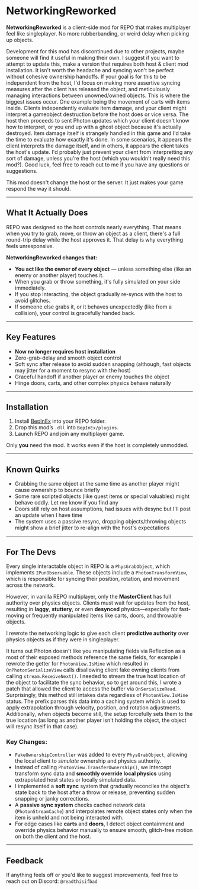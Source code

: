 # NetworkingReworked

**NetworkingReworked** is a client-side mod for REPO that makes multiplayer feel like singleplayer. No more rubberbanding, or weird delay when picking up objects.

Development for this mod has discontinued due to other projects, maybe someone will find it useful in making their own. I suggest if you want to attempt to update this, make a version that requires both host & client mod installation. It isn't worth the headache and syncing won't be perfect without cohesive ownership handoffs. If your goal is for this to be independent from the host, I'd focus on making more assertive syncing measures after the client has released the object, and meticulously managing interactions between unowned/owned objects. This is where the biggest issues occur. One example being the movement of carts with items inside. Clients independently evaluate item damage, and your client might interpret a gameobject destruction before the host does or vice versa. The host then proceeds to sent Photon updates which your client doesn't know how to interpret, or you end up with a ghost object because it's actually destroyed. Item damage itself is strangely handled in this game and I'd take the time to evaluate how exactly it's done. In some scenarios, it appears the client interprets the damage itself, and in others, it appears the client takes the host's update. I'd probably just prevent your client from interpretting any sort of damage, unless you're the host (which you wouldn't really need this mod?). Good luck, feel free to reach out to me if you have any questions or suggestions.

This mod doesn't change the host or the server. It just makes your game respond the way it should.

---

## What It Actually Does

REPO was designed so the host controls nearly everything. That means when you try to grab, move, or throw an object as a client, there's a full round-trip delay while the host approves it. That delay is why everything feels unresponsive.

**NetworkingReworked changes that:**

- **You act like the owner of every object** — unless something else (like an enemy or another player) touches it.
- When you grab or throw something, it's fully simulated on your side immediately.
- If you stop interacting, the object gradually re-syncs with the host to avoid glitches.
- If someone else grabs it, or it behaves unexpectedly (like from a collision), your control is gracefully handed back.

---

## Key Features

- **Now no longer requires host installation**
- Zero-grab-delay and smooth object control
- Soft sync after release to avoid sudden snapping (although, fast objects may jitter for a moment to resync with the host)
- Graceful handoff if another player or enemy touches the object
- Hinge doors, carts, and other complex physics behave naturally

---

## Installation

1. Install [BepInEx](https://github.com/BepInEx/BepInEx/releases) into your REPO folder.
2. Drop this mod’s `.dll` into `BepInEx/plugins`.
3. Launch REPO and join any multiplayer game.

Only **you** need the mod. It works even if the host is completely unmodded.

---

## Known Quirks

- Grabbing the same object at the same time as another player might cause ownership to bounce briefly
- Some rare scripted objects (like quest items or special valuables) might behave oddly. Let me know if you find any
- Doors still rely on host assumptions, had issues with desync but I'll post an update when I have time
- The system uses a passive resync, dropping objects/throwing objects might show a brief jitter to re-align with the host's expectations

---

## For The Devs

Every single interactable object in REPO is a `PhysGrabObject`, which implements `IPunObservable`. These objects include a `PhotonTransformView`, which is responsible for syncing their position, rotation, and movement across the network.

However, in vanilla REPO multiplayer, only the **MasterClient** has full authority over physics objects. Clients must wait for updates from the host, resulting in **laggy**, **stuttery**, or even **desynced** physics—especially for fast-moving or frequently manipulated items like carts, doors, and throwable objects.

I rewrote the networking logic to give each client **predictive authority** over physics objects as if they were in singleplayer. 

It turns out Photon doesn't like you manipulating fields via Reflection as a most of their exposed methods reference the same fields, for example I rewrote the getter for `PhotonView.IsMine` which resulted in `OnPhotonSerializeView` calls disallowing client fake owning clients from calling `stream.ReceiveNext()`. I needed to stream the true host location of the object to facilitate the sync behavior, so to get around this, I wrote a patch that allowed the client to access the buffer via `OnSerializeRead`. Surprisingly, this method still intakes data regardless of `PhotonView.IsMine` status. The prefix parses this data into a caching system which is used to apply extrapolation through velocity, position, and rotation adjustments. Additionally, when objects become still, the setup forcefully sets them to the true location (as long as another player isn't holding the object, the object will resync itself in that case).

### Key Changes:

- `FakeOwnershipController` was added to every `PhysGrabObject`, allowing the local client to *simulate* ownership and physics authority.
- Instead of calling `PhotonView.TransferOwnership()`, we intercept transform sync data and **smoothly override local physics** using extrapolated host states or locally simulated data.
- I implemented a **soft sync** system that gradually reconciles the object's state back to the host after a throw or release, preventing sudden snapping or janky corrections.
- A **passive sync system** checks cached network data (`PhotonStreamCache`) and interpolates remote object states only when the item is unheld and not being interacted with.
- For edge cases like **carts** and **doors**, I detect object containment and override physics behavior manually to ensure smooth, glitch-free motion on both the client and the host.

---

## Feedback

If anything feels off or you'd like to suggest improvements, feel free to reach out on Discord: `@readthisifbad`

